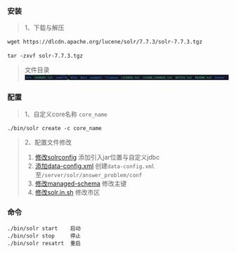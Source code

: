 ### 安装
> 1、下载与解压
```shell script
wget https://dlcdn.apache.org/lucene/solr/7.7.3/solr-7.7.3.tgz

tar -zxvf solr-7.7.3.tgz
```
> 文件目录
![](../images/solr/solr_1.png)

### 配置
> 1、自定义core名称 `core_name`
```shell script
./bin/solr create -c core_name
```
> 2、配置文件修改
> 1. [修改solrconfig](/conf/solr/solrconfig.md) 添加引入jar位置与自定义jdbc
> 2. [添加data-config.xml](/conf/solr/data-config.md) 创建`data-config.xml`至`/server/solr/answer_problem/conf`
> 3. [修改managed-schema](/conf/solr/managed-schema.md) 修改主键
> 4. [修改solr.in.sh](/conf/solr/solr.in.sh.md) 修改市区

### 命令
```shell script
./bin/solr start    启动
./bin/solr stop     停止
./bin/solr resatrt  重启  
```